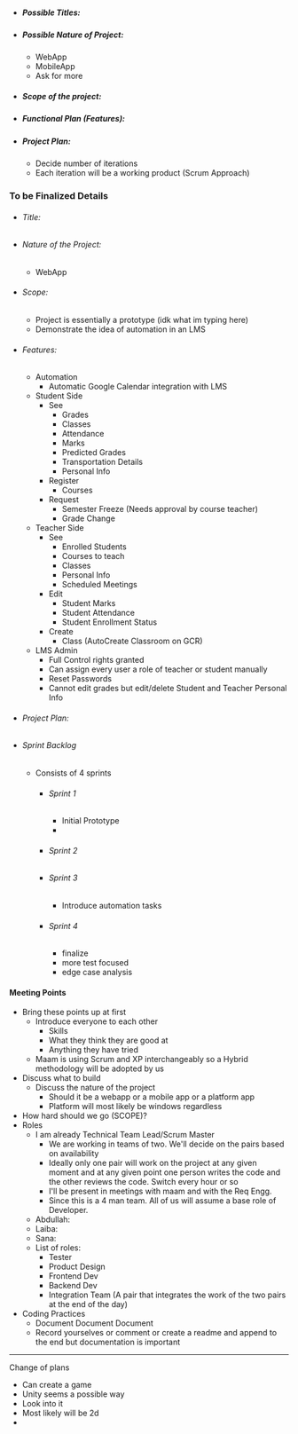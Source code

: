 - ##### Possible Titles:  
- ##### Possible Nature of Project:  
	- WebApp  
	- MobileApp  
	- Ask for more  
- ##### Scope of the project:  
- ##### Functional Plan (Features):
- ##### Project Plan:
	- Decide number of iterations
	- Each iteration will be a working product (Scrum Approach)


### To be Finalized Details
- ###### Title:
- ###### Nature of the Project:
	- WebApp
- ###### Scope:
	- Project is essentially a prototype (idk what im typing here) 
	- Demonstrate the idea of automation in an LMS
- ###### Features: 
	- Automation
		- Automatic Google Calendar integration with LMS
	- Student Side
		- See 
			- Grades
			- Classes
			- Attendance
			- Marks
			- Predicted Grades
			- Transportation Details
			- Personal Info
		- Register
			- Courses
		- Request
			- Semester Freeze (Needs approval by course teacher)
			- Grade Change
	- Teacher Side
		- See
			- Enrolled Students
			- Courses to teach
			- Classes
			- Personal Info
			- Scheduled Meetings
		- Edit
			- Student Marks
			- Student Attendance
			- Student Enrollment Status
		- Create
			- Class (AutoCreate Classroom on GCR)
	- LMS Admin
		- Full Control rights granted
		- Can assign every user a role of teacher or student manually
		- Reset Passwords
		- Cannot edit grades but edit/delete Student and Teacher Personal Info
- ###### Project Plan:
- ###### Sprint Backlog
	- Consists of 4 sprints
		- ###### Sprint 1
			- Initial Prototype
			- 
		- ###### Sprint 2
		- ###### Sprint 3
			- Introduce automation tasks
		- ###### Sprint 4
			- finalize 
			- more test focused
			- edge case analysis

#### Meeting Points
- Bring these points up at first
	- Introduce everyone to each other
		- Skills
		- What they think they are good at
		- Anything they have tried
	- Maam is using Scrum and XP interchangeably so a Hybrid methodology will be adopted by us
- Discuss what to build
	- Discuss the nature of the project
		- Should it be a webapp or a mobile app or a platform app
		- Platform will most likely be windows regardless
- How hard should we go (SCOPE)?
- Roles
	- I am already Technical Team Lead/Scrum Master
		- We are working in teams of two. We'll decide on the pairs based on availability
		- Ideally only one pair will work on the project at any given moment and at any given point one person writes the code and the other reviews the code. Switch every hour or so
		- I'll be present in meetings with maam and with the Req Engg.
		- Since this is a 4 man team. All of us will assume a base role of Developer. 
	- Abdullah:
	- Laiba:
	- Sana:
	- List of roles:
		- Tester
		- Product Design
		- Frontend Dev
		- Backend Dev
		- Integration Team (A pair that integrates the work of the two pairs at the end of the day)
- Coding Practices
	- Document Document Document
	- Record yourselves or comment or create a readme and append to the end but documentation is important

---
Change of plans
- Can create a game
- Unity seems a possible way
- Look into it 
- Most likely will be 2d
- 